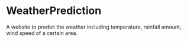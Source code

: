 # WeatherPrediction
A website to predict the weather including temperature, rainfall amount, wind speed of a certain area.
